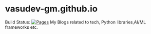 # vasudev-gm.github.io
Build Status: [![Pages](https://github.com/vasudev-gm/vasudev-gm.github.io/actions/workflows/pages.yml/badge.svg?branch=main%2Fhexo)](https://github.com/vasudev-gm/vasudev-gm.github.io/actions/workflows/pages.yml)
My Blogs related to tech, Python libraries,AI/ML frameworks etc.
